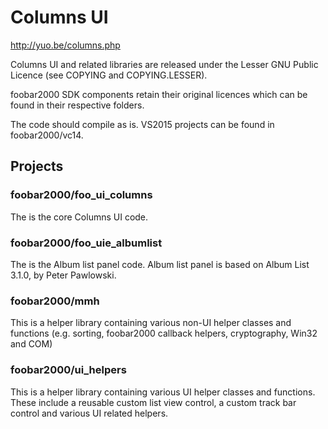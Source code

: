 # Columns UI

http://yuo.be/columns.php

Columns UI and related libraries are released under the Lesser GNU Public Licence (see COPYING and COPYING.LESSER).

foobar2000 SDK components retain their original licences which can be found in their respective folders.

The code should compile as is. VS2015 projects can be found in foobar2000/vc14.

## Projects

### foobar2000/foo_ui_columns

The is the core Columns UI code.

### foobar2000/foo_uie_albumlist

The is the Album list panel code. Album list panel is based on Album List 3.1.0, by Peter Pawlowski.

### foobar2000/mmh

This is a helper library containing various non-UI helper classes and functions (e.g. sorting, foobar2000 callback helpers, cryptography, Win32 and COM)

### foobar2000/ui_helpers

This is a helper library containing various UI helper classes and functions. These include a reusable custom list view control, a custom track bar control and various UI related helpers. 
